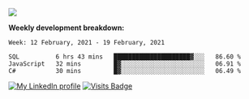 

![](https://github-readme-stats.spencer741.vercel.app/api?username=spencer741&count_private=true&show_icons=true&theme=light&title_color=0077b5&icon_color=0077b5)

<!--something's broken with ghreadmestats ![](https://github-readme-stats.spencer741.vercel.app/api/wakatime?username=@spencer741) -->
**Weekly development breakdown:**
<!--START_SECTION:waka-->
```text
Week: 12 February, 2021 - 19 February, 2021

SQL          6 hrs 43 mins   █████████████████████▓░░░   86.60 % 
JavaScript   32 mins         █▓░░░░░░░░░░░░░░░░░░░░░░░   06.91 % 
C#           30 mins         █▓░░░░░░░░░░░░░░░░░░░░░░░   06.49 % 
```
<!--END_SECTION:waka-->

[![My LinkedIn profile](https://img.shields.io/badge/linkedin%20-%230077B5.svg?&style=for-the-badge&logo=linkedin&logoColor=white)](https://linkedin.com/in/spencer-arnold741)
[![Visits Badge](https://shields-io-visitor-counter.herokuapp.com/badge?page=spencer741.spencer741&color=0077b5&style=for-the-badge&logo=GitHub&logoColor=FFFFFF)](https://github.com/spencer741)









